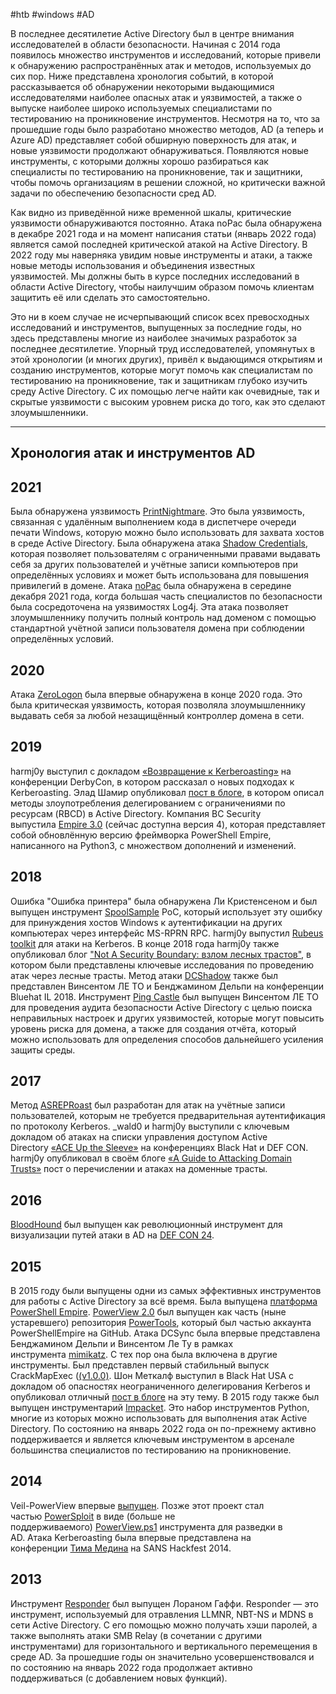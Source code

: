 #htb #windows #AD 

В последнее десятилетие Active Directory был в центре внимания исследователей в области безопасности. Начиная с 2014 года появилось множество инструментов и исследований, которые привели к обнаружению распространённых атак и методов, используемых до сих пор. Ниже представлена хронология событий, в которой рассказывается об обнаружении некоторыми выдающимися исследователями наиболее опасных атак и уязвимостей, а также о выпуске наиболее широко используемых специалистами по тестированию на проникновение инструментов. Несмотря на то, что за прошедшие годы было разработано множество методов, AD (а теперь и Azure AD) представляет собой обширную поверхность для атак, и новые уязвимости продолжают обнаруживаться. Появляются новые инструменты, с которыми должны хорошо разбираться как специалисты по тестированию на проникновение, так и защитники, чтобы помочь организациям в решении сложной, но критически важной задачи по обеспечению безопасности сред AD.

Как видно из приведённой ниже временной шкалы, критические уязвимости обнаруживаются постоянно. Атака noPac была обнаружена в декабре 2021 года и на момент написания статьи (январь 2022 года) является самой последней критической атакой на Active Directory. В 2022 году мы наверняка увидим новые инструменты и атаки, а также новые методы использования и объединения известных уязвимостей. Мы должны быть в курсе последних исследований в области Active Directory, чтобы наилучшим образом помочь клиентам защитить её или сделать это самостоятельно.

Это ни в коем случае не исчерпывающий список всех превосходных исследований и инструментов, выпущенных за последние годы, но здесь представлены многие из наиболее значимых разработок за последнее десятилетие. Упорный труд исследователей, упомянутых в этой хронологии (и многих других), привёл к выдающимся открытиям и созданию инструментов, которые могут помочь как специалистам по тестированию на проникновение, так и защитникам глубоко изучить среду Active Directory. С их помощью легче найти как очевидные, так и скрытые уязвимости с высоким уровнем риска до того, как это сделают злоумышленники.

---

## Хронология атак и инструментов AD

## 2021

Была обнаружена уязвимость [PrintNightmare](https://en.wikipedia.org/wiki/PrintNightmare). Это была уязвимость, связанная с удалённым выполнением кода в диспетчере очереди печати Windows, которую можно было использовать для захвата хостов в среде Active Directory. Была обнаружена атака [Shadow Credentials](https://posts.specterops.io/shadow-credentials-abusing-key-trust-account-mapping-for-takeover-8ee1a53566ab), которая позволяет пользователям с ограниченными правами выдавать себя за других пользователей и учётные записи компьютеров при определённых условиях и может быть использована для повышения привилегий в домене. Атака [noPac](https://www.secureworks.com/blog/nopac-a-tale-of-two-vulnerabilities-that-could-end-in-ransomware) была обнаружена в середине декабря 2021 года, когда большая часть специалистов по безопасности была сосредоточена на уязвимостях Log4j. Эта атака позволяет злоумышленнику получить полный контроль над доменом с помощью стандартной учётной записи пользователя домена при соблюдении определённых условий.

## 2020

Атака [ZeroLogon](https://blog.malwarebytes.com/exploits-and-vulnerabilities/2021/01/the-story-of-zerologon/) была впервые обнаружена в конце 2020 года. Это была критическая уязвимость, которая позволяла злоумышленнику выдавать себя за любой незащищённый контроллер домена в сети.

## 2019

harmj0y выступил с докладом [«Возвращение к Kerberoasting»](https://www.slideshare.net/harmj0y/derbycon-2019-kerberoasting-revisited) на конференции DerbyCon, в котором рассказал о новых подходах к Kerberoasting. Элад Шамир опубликовал [пост в блоге](https://shenaniganslabs.io/2019/01/28/Wagging-the-Dog.html), в котором описал методы злоупотребления делегированием с ограничениями по ресурсам (RBCD) в Active Directory. Компания BC Security выпустила [Empire 3.0](https://github.com/BC-SECURITY/Empire) (сейчас доступна версия 4), которая представляет собой обновлённую версию фреймворка PowerShell Empire, написанного на Python3, с множеством дополнений и изменений.

## 2018

Ошибка "Ошибка принтера" была обнаружена Ли Кристенсеном и был выпущен инструмент [SpoolSample](https://github.com/leechristensen/SpoolSample) PoC, который использует эту ошибку для принуждения хостов Windows к аутентификации на других компьютерах через интерфейс MS-RPRN RPC. harmj0y выпустил [Rubeus toolkit](https://blog.harmj0y.net/redteaming/from-kekeo-to-rubeus/) для атаки на Kerberos. В конце 2018 года harmj0y также опубликовал блог ["Not A Security Boundary: взлом лесных трастов"](https://blog.harmj0y.net/redteaming/not-a-security-boundary-breaking-forest-trusts/), в котором были представлены ключевые исследования по проведению атак через лесные трасты. Метод атаки [DCShadow](https://www.dcshadow.com/) также был представлен Винсентом ЛЕ ТО и Бенджамином Дельпи на конференции Bluehat IL 2018. Инструмент [Ping Castle](https://github.com/vletoux/pingcastle/commits/master?after=f128d84e86e675f1ad65c4b9b05bd529e1f9dc7c+34&branch=master) был выпущен Винсентом ЛЕ ТО для проведения аудита безопасности Active Directory с целью поиска неправильных настроек и других уязвимостей, которые могут повысить уровень риска для домена, а также для создания отчёта, который можно использовать для определения способов дальнейшего усиления защиты среды.

## 2017

Метод [ASREPRoast](https://blog.harmj0y.net/activedirectory/roasting-as-reps/) был разработан для атак на учётные записи пользователей, которым не требуется предварительная аутентификация по протоколу Kerberos. _wald0 и harmj0y выступили с ключевым докладом об атаках на списки управления доступом Active Directory [«ACE Up the Sleeve»](https://www.slideshare.net/harmj0y/ace-up-the-sleeve) на конференциях Black Hat и DEF CON. harmj0y опубликовал в своём блоге [«A Guide to Attacking Domain Trusts»](https://blog.harmj0y.net/redteaming/a-guide-to-attacking-domain-trusts/) пост о перечислении и атаках на доменные трасты.

## 2016

[BloodHound](https://wald0.com/?p=68) был выпущен как революционный инструмент для визуализации путей атаки в AD на [DEF CON 24](https://www.youtube.com/watch?v=wP8ZCczC1OU).

## 2015

В 2015 году были выпущены одни из самых эффективных инструментов для работы с Active Directory за всё время. Была выпущена [платформа PowerShell Empire](https://github.com/EmpireProject/Empire). [PowerView 2.0](https://blog.harmj0y.net/redteaming/powerview-2-0/) был выпущен как часть (ныне устаревшего) репозитория [PowerTools](https://github.com/PowerShellEmpire/PowerTools/), который был частью аккаунта PowerShellEmpire на GitHub. Атака DCSync была впервые представлена Бенджамином Дельпи и Винсентом Ле Ту в рамках инструмента [mimikatz](https://github.com/gentilkiwi/mimikatz/). С тех пор она была включена в другие инструменты. Был представлен первый стабильный выпуск CrackMapExec ([(v1.0.0)](https://github.com/byt3bl33d3r/CrackMapExec/releases?page=3). Шон Меткалф выступил в Black Hat USA с докладом об опасностях неограниченного делегирования Kerberos и опубликовал отличный [пост в блоге](https://adsecurity.org/?p=1667) на эту тему. В 2015 году также был выпущен инструментарий [Impacket](https://github.com/SecureAuthCorp/impacket/releases?page=2). Это набор инструментов Python, многие из которых можно использовать для выполнения атак Active Directory. По состоянию на январь 2022 года он по-прежнему активно поддерживается и является ключевым инструментом в арсенале большинства специалистов по тестированию на проникновение.

## 2014

Veil-PowerView впервые [выпущен](https://github.com/darkoperator/Veil-PowerView/commit/fdfd47c0a1e06e529bf31c93da7caed3479d08e1#diff-1695122ff2b5844b625f6d05c9274ce0a8b75b9b7cde84386df07e24ae98181b). Позже этот проект стал частью [PowerSploit](https://github.com/PowerShellMafia/PowerSploit) в виде (больше не поддерживаемого) [PowerView.ps1](https://github.com/PowerShellMafia/PowerSploit/blob/master/Recon/PowerView.ps1) инструмента для разведки в AD. Атака Kerberoasting была впервые представлена на конференции [Тима Медина](https://twitter.com/timmedin) на SANS Hackfest 2014.

## 2013

Инструмент [Responder](https://github.com/SpiderLabs/Responder/commits/master?after=c02c74853298ea52a2bfaa4d250c3898886a44ac+174&branch=master) был выпущен Лораном Гаффи. Responder — это инструмент, используемый для отравления LLMNR, NBT-NS и MDNS в сети Active Directory. С его помощью можно получать хэши паролей, а также выполнять атаки SMB Relay (в сочетании с другими инструментами) для горизонтального и вертикального перемещения в среде AD. За прошедшие годы он значительно усовершенствовался и по состоянию на январь 2022 года продолжает активно поддерживаться (с добавлением новых функций).